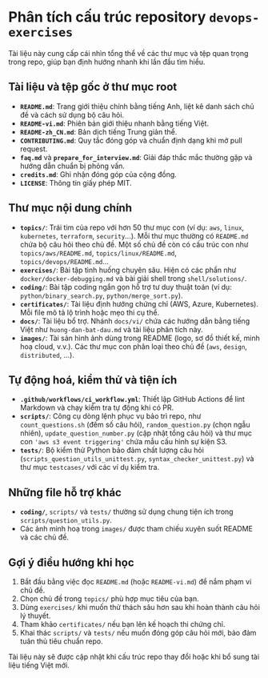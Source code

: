 # Phân tích cấu trúc repository `devops-exercises`

Tài liệu này cung cấp cái nhìn tổng thể về các thư mục và tệp quan trọng trong repo, giúp bạn định hướng nhanh khi lần đầu tìm hiểu.

## Tài liệu và tệp gốc ở thư mục root

- **`README.md`**: Trang giới thiệu chính bằng tiếng Anh, liệt kê danh sách chủ đề và cách sử dụng bộ câu hỏi.
- **`README-vi.md`**: Phiên bản giới thiệu nhanh bằng tiếng Việt.
- **`README-zh_CN.md`**: Bản dịch tiếng Trung giản thể.
- **`CONTRIBUTING.md`**: Quy tắc đóng góp và chuẩn định dạng khi mở pull request.
- **`faq.md`** và **`prepare_for_interview.md`**: Giải đáp thắc mắc thường gặp và hướng dẫn chuẩn bị phỏng vấn.
- **`credits.md`**: Ghi nhận đóng góp của cộng đồng.
- **`LICENSE`**: Thông tin giấy phép MIT.

## Thư mục nội dung chính

- **`topics/`**: Trái tim của repo với hơn 50 thư mục con (ví dụ: `aws`, `linux`, `kubernetes`, `terraform`, `security`...). Mỗi thư mục thường có `README.md` chứa bộ câu hỏi theo chủ đề. Một số chủ đề còn có cấu trúc con như `topics/aws/README.md`, `topics/linux/README.md`, `topics/devops/README.md`...
- **`exercises/`**: Bài tập tình huống chuyên sâu. Hiện có các phần như `docker/docker-debugging.md` và bài giải shell trong `shell/solutions/`.
- **`coding/`**: Bài tập coding ngắn gọn hỗ trợ tư duy thuật toán (ví dụ: `python/binary_search.py`, `python/merge_sort.py`).
- **`certificates/`**: Tài liệu định hướng chứng chỉ (AWS, Azure, Kubernetes). Mỗi file mô tả lộ trình hoặc mẹo thi cụ thể.
- **`docs/`**: Tài liệu bổ trợ. Nhánh `docs/vi/` chứa các hướng dẫn bằng tiếng Việt như `huong-dan-bat-dau.md` và tài liệu phân tích này.
- **`images/`**: Tài sản hình ảnh dùng trong README (logo, sơ đồ thiết kế, minh hoạ cloud, v.v.). Các thư mục con phân loại theo chủ đề (`aws`, `design`, `distributed`, ...).

## Tự động hoá, kiểm thử và tiện ích

- **`.github/workflows/ci_workflow.yml`**: Thiết lập GitHub Actions để lint Markdown và chạy kiểm tra tự động khi có PR.
- **`scripts/`**: Công cụ dòng lệnh phục vụ bảo trì repo, như `count_questions.sh` (đếm số câu hỏi), `random_question.py` (chọn ngẫu nhiên), `update_question_number.py` (cập nhật tổng câu hỏi) và thư mục con `'aws s3 event triggering'` chứa mẫu cấu hình sự kiện S3.
- **`tests/`**: Bộ kiểm thử Python bảo đảm chất lượng câu hỏi (`scripts_question_utils_unittest.py`, `syntax_checker_unittest.py`) và thư mục `testcases/` với các ví dụ kiểm tra.

## Những file hỗ trợ khác

- **`coding/`**, `scripts/` và `tests/` thường sử dụng chung tiện ích trong `scripts/question_utils.py`.
- Các ảnh minh hoạ trong `images/` được tham chiếu xuyên suốt README và các chủ đề.

## Gợi ý điều hướng khi học

1. Bắt đầu bằng việc đọc `README.md` (hoặc `README-vi.md`) để nắm phạm vi chủ đề.
2. Chọn chủ đề trong `topics/` phù hợp mục tiêu của bạn.
3. Dùng `exercises/` khi muốn thử thách sâu hơn sau khi hoàn thành câu hỏi lý thuyết.
4. Tham khảo `certificates/` nếu bạn lên kế hoạch thi chứng chỉ.
5. Khai thác `scripts/` và `tests/` nếu muốn đóng góp câu hỏi mới, bảo đảm tuân thủ tiêu chuẩn repo.

Tài liệu này sẽ được cập nhật khi cấu trúc repo thay đổi hoặc khi bổ sung tài liệu tiếng Việt mới.

